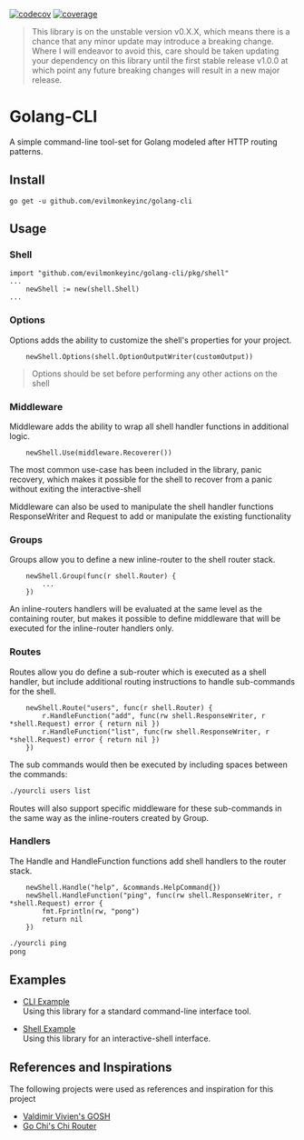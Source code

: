 [![codecov](https://codecov.io/gh/evilmonkeyinc/golang-cli/branch/main/graph/badge.svg?token=4PU85I7J2R)](https://codecov.io/gh/evilmonkeyinc/golang-cli)
[![coverage](https://github.com/evilmonkeyinc/golang-cli/actions/workflows/coverage.yaml/badge.svg?branch=main)](https://github.com/evilmonkeyinc/golang-cli/actions/workflows/other.yaml)

> This library is on the unstable version v0.X.X, which means there is a chance that any minor update may introduce a breaking change. Where I will endeavor to avoid this, care should be taken updating your dependency on this library until the first stable release v1.0.0 at which point any future breaking changes will result in a new major release.

# Golang-CLI

A simple command-line tool-set for Golang modeled after HTTP routing patterns.

## Install

`go get -u github.com/evilmonkeyinc/golang-cli`

## Usage

### Shell

```golang
import "github.com/evilmonkeyinc/golang-cli/pkg/shell"
...
    newShell := new(shell.Shell)
...
```

### Options

Options adds the ability to customize the shell's properties for your project.

```golang
    newShell.Options(shell.OptionOutputWriter(customOutput))
```

> Options should be set before performing any other actions on the shell

### Middleware

Middleware adds the ability to wrap all shell handler functions in additional logic.

```golang
    newShell.Use(middleware.Recoverer())
```

The most common use-case has been included in the library, panic recovery, which 
makes it possible for the shell to recover from a panic without exiting the interactive-shell

Middleware can also be used to manipulate the shell handler functions ResponseWriter and Request to add or manipulate the existing functionality

### Groups

Groups allow you to define a new inline-router to the shell router stack.

```golang
    newShell.Group(func(r shell.Router) {
		...
	})
```

An inline-routers handlers will be evaluated at the same level as the containing router, but makes it possible to define middleware that will be executed for the inline-router handlers only.

### Routes

Routes allow you do define a sub-router which is executed as a shell handler, but include additional
routing instructions to handle sub-commands for the shell.

```golang
    newShell.Route("users", func(r shell.Router) {
	    r.HandleFunction("add", func(rw shell.ResponseWriter, r *shell.Request) error { return nil })
		r.HandleFunction("list", func(rw shell.ResponseWriter, r *shell.Request) error { return nil })
	})
```

The sub commands would then be executed by including spaces between the commands:

```bash
./yourcli users list
```

Routes will also support specific middleware for these sub-commands in the same way as the inline-routers created by Group.

### Handlers

The Handle and HandleFunction functions add shell handlers to the router stack. 

```golang
    newShell.Handle("help", &commands.HelpCommand{})
	newShell.HandleFunction("ping", func(rw shell.ResponseWriter, r *shell.Request) error {
        fmt.Fprintln(rw, "pong")
		return nil
	})
```

```bash
./yourcli ping
pong
```

## Examples

- [CLI Example](examples/cli/main.go)  
Using this library for a standard command-line interface tool.

- [Shell Example](examples/shell/main.go)  
Using this library for an interactive-shell interface.

## References and Inspirations

The following projects were used as references and inspiration for this project 

- [Valdimir Vivien's GOSH](https://github.com/vladimirvivien/gosh)  
- [Go Chi's Chi Router](https://github.com/go-chi/chi)
